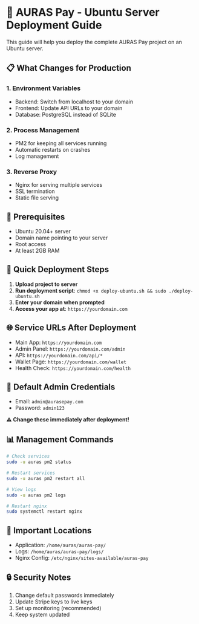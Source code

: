 # 🚀 AURAS Pay - Ubuntu Server Deployment Guide

This guide will help you deploy the complete AURAS Pay project on an Ubuntu server.

## 📋 What Changes for Production

### 1. Environment Variables
- Backend: Switch from localhost to your domain
- Frontend: Update API URLs to your domain  
- Database: PostgreSQL instead of SQLite

### 2. Process Management
- PM2 for keeping all services running
- Automatic restarts on crashes
- Log management

### 3. Reverse Proxy
- Nginx for serving multiple services
- SSL termination
- Static file serving

## 🔧 Prerequisites

- Ubuntu 20.04+ server
- Domain name pointing to your server
- Root access
- At least 2GB RAM

## 🚀 Quick Deployment Steps

1. **Upload project to server**
2. **Run deployment script**: `chmod +x deploy-ubuntu.sh && sudo ./deploy-ubuntu.sh`
3. **Enter your domain when prompted**
4. **Access your app at**: `https://yourdomain.com`

## 🌐 Service URLs After Deployment

- Main App: `https://yourdomain.com`
- Admin Panel: `https://yourdomain.com/admin`
- API: `https://yourdomain.com/api/*`
- Wallet Page: `https://yourdomain.com/wallet`
- Health Check: `https://yourdomain.com/health`

## 🔑 Default Admin Credentials

- Email: `admin@aurasepay.com`
- Password: `admin123`

**⚠️ Change these immediately after deployment!**

## 📊 Management Commands

```bash
# Check services
sudo -u auras pm2 status

# Restart services  
sudo -u auras pm2 restart all

# View logs
sudo -u auras pm2 logs

# Restart nginx
sudo systemctl restart nginx
```

## 📝 Important Locations

- Application: `/home/auras/auras-pay/`
- Logs: `/home/auras/auras-pay/logs/`
- Nginx Config: `/etc/nginx/sites-available/auras-pay`

## 🔒 Security Notes

1. Change default passwords immediately
2. Update Stripe keys to live keys
3. Set up monitoring (recommended)
4. Keep system updated
